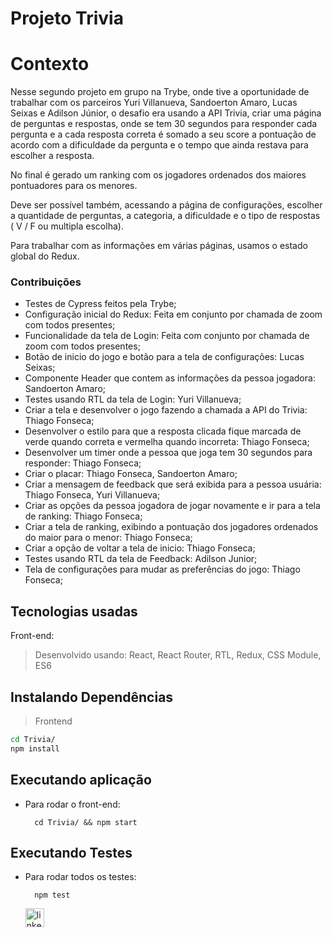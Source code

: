 # Projeto Trivia

# Contexto
Nesse segundo projeto em grupo na Trybe, onde tive a oportunidade de trabalhar com os parceiros Yuri Villanueva, Sandoerton Amaro, Lucas Seixas e Adilson Júnior, o desafio era usando a API Trivia, criar uma página de perguntas e respostas, onde se tem 30 segundos para responder cada pergunta e a cada resposta correta é somado a seu score a pontuação de acordo com a dificuldade da pergunta e o tempo que ainda restava para escolher a resposta.

No final é gerado um ranking com os jogadores ordenados dos maiores pontuadores para os menores.

Deve ser possível também, acessando a página de configurações, escolher a quantidade de perguntas, a categoria, a dificuldade e o tipo de respostas ( V / F ou multipla escolha).

Para trabalhar com as informações em várias páginas, usamos o estado global do Redux.

### Contribuições
- Testes de Cypress feitos pela Trybe;
- Configuração inicial do Redux: Feita em conjunto por chamada de zoom com todos presentes;
- Funcionalidade da tela de Login: Feita com conjunto por chamada de zoom com todos presentes;
- Botão de inicio do jogo e botão para a tela de configurações: Lucas Seixas;
- Componente Header que contem as informações da pessoa jogadora: Sandoerton Amaro;
- Testes usando RTL da tela de Login: Yuri Villanueva;
- Criar a tela e desenvolver o jogo fazendo a chamada a API do Trivia: Thiago Fonseca;
- Desenvolver o estilo para que a resposta clicada fique marcada de verde quando correta e vermelha quando incorreta: Thiago Fonseca;
- Desenvolver um timer onde a pessoa que joga tem 30 segundos para responder: Thiago Fonseca;
- Criar o placar: Thiago Fonseca, Sandoerton Amaro;
- Criar a mensagem de feedback que será exibida para a pessoa usuária: Thiago Fonseca, Yuri Villanueva;
- Criar as opções da pessoa jogadora de jogar novamente e ir para a tela de ranking: Thiago Fonseca;
- Criar a tela de ranking, exibindo a pontuação dos jogadores ordenados do maior para o menor: Thiago Fonseca;
- Criar a opção de voltar a tela de inicio: Thiago Fonseca;
- Testes usando RTL da tela de Feedback: Adilson Junior;
- Tela de configurações para mudar as preferências do jogo: Thiago Fonseca;

## Tecnologias usadas

Front-end:
> Desenvolvido usando: React, React Router, RTL, Redux, CSS Module, ES6

## Instalando Dependências

> Frontend
```bash
cd Trivia/
npm install
``` 
## Executando aplicação

* Para rodar o front-end:

  ```
    cd Trivia/ && npm start
  ```

## Executando Testes

* Para rodar todos os testes:

  ```
    npm test
  ```
  
  [<img src="https://img.shields.io/badge/LinkedIn-0077B5?style=for-the-badge&logo=linkedin&logoColor=white" alt="linkedin" height='30'>](https://www.linkedin.com/in/fsthiago/)
